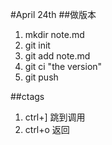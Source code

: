 #April 24th
##做版本
1. mkdir note.md
2. git init
3. git add note.md
4. git ci "the version"
5. git push

##ctags
1. ctrl+] 跳到调用
2. ctrl+o 返回
